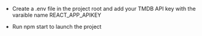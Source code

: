  - Create a .env file in the project root and add your TMDB API key with the varaible name REACT_APP_APIKEY

 - Run npm start to launch the project
